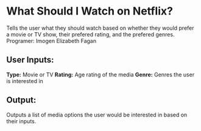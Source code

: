 # What Should I Watch on Netflix?
Tells the user what they should watch based on whether they would prefer a movie or TV show, their prefered rating, and the prefered genres.
Programer: Imogen Elizabeth Fagan

## User Inputs:
**Type:** Movie or TV
**Rating:** Age rating of the media
**Genre:** Genres the user is interested in

## Output:
Outputs a list of media options the user would be interested in based on their inputs.
